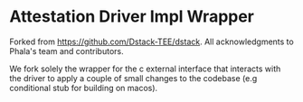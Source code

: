 # Attestation Driver Impl Wrapper

Forked from https://github.com/Dstack-TEE/dstack. All acknowledgments to Phala's team and contributors.

We fork solely the wrapper for the c external interface that interacts with the driver to apply a couple of small changes to the codebase (e.g conditional stub for building on macos). 

